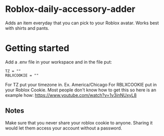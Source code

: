 # Roblox-daily-accessory-adder
Adds an item everyday that you can pick to your Roblox avatar. Works best with shirts and pants.

# Getting started
Add a .env file in your workspace and in the file put:
```
TZ = ""
RBLXCOOKIE = ""
```
For TZ put your timezone in. Ex. America/Chicago
For RBLXCOOKIE put in your Roblox Cookie. Most people don't know how to get this so here is an example how: https://www.youtube.com/watch?v=1v3inNUxyL8

## Notes
Make sure that you never share your roblox cookie to anyone. Sharing it would let them access your account without a password.
